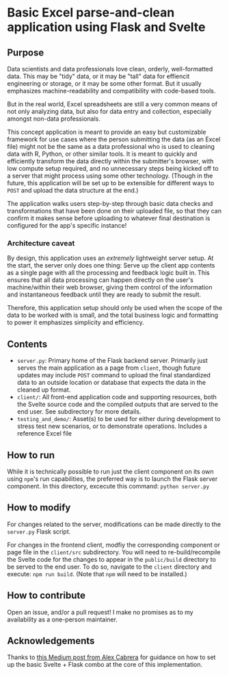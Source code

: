 # Basic Excel parse-and-clean application using Flask and Svelte

## Purpose
Data scientists and data professionals love clean, orderly, well-formatted data. This may be "tidy" data, or it may be "tall" data for effiencit engineering or storage, or it may be some other format. But it usually emphasizes machine-readability and compatibility with code-based tools.

But in the real world, Excel spreadsheets are still a very common means of not only analyzing data, but also for data entry and collection, especially amongst non-data professionals.

This concept application is meant to provide an easy but customizable framework for use cases where the person submitting the data (as an Excel file) might not be the same as a data professional who is used to cleaning data with R, Python, or other similar tools. It is meant to quickly and efficiently transform the data directly within the submitter's browser, with low compute setup required, and no unnecessary steps being kicked off to a server that might process using some other technology. (Though in the future, this application will be set up to be extensible for different ways to `POST` and upload the data structure at the end.)

The application walks users step-by-step through basic data checks and transformations that have been done on their uploaded file, so that they can confirm it makes sense before uploading to whatever final destination is configured for the app's specific instance!

### Architecture caveat
By design, this application uses an _extremely_ lightweight server setup. At the start, the server only does one thing: Serve up the client app contents as a single page with all the processing and feedback logic built in. This ensures that all data processing can happen directly on the user's machine/within their web browser, giving them control of the information and instantaneous feedback until they are ready to submit the result.

Therefore, this application setup should only be used when the scope of the data to be worked with is small, and the total business logic and formatting to power it emphasizes simplicity and efficiency. 

## Contents

 - `server.py`: Primary home of the Flask backend server. Primarily just serves the main application as a page from `client`, though future updates may include `POST` command to upload the final standardized data to an outside location or database that expects the data in the cleaned up format.
 - `client/`: All front-end application code and supporting resources, both the Svelte source code and the compiled outputs that are served to the end user. See subdirectory for more details.
 - `testing_and_demo/`: Asset(s) to be used for either during development to stress test new scenarios, or to demonstrate operations. Includes a reference Excel file 

## How to run
While it is technically possible to run just the client component on its own using `npm`'s run capabilities, the preferred way is to launch the Flask server component. In this directory, excecute this command:
```python server.py```

## How to modify
For changes related to the server, modifications can be made directly to the `server.py` Flask script.

For changes in the frontend client, modfiy the corresponding component or page file in the `client/src` subdirectory. You will need to re-build/recompile the Svelte code for the changes to appear in the `public/build` directory to be served to the end user. To do so, navigate to the `client` directory and execute:
```npm run build```.
(Note that `npm` will need to be installed.)

## How to contribute
Open an issue, and/or a pull request! I make no promises as to my availability as a one-person maintainer.

## Acknowledgements
Thanks to [this Medium post from Alex Cabrera](https://cabreraalex.medium.com/svelte-js-flask-combining-svelte-with-a-simple-backend-server-d1bc46190ab9) for guidance on how to set up the basic Svelte + Flask combo at the core of this implementation.